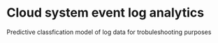 # Cloud system event log analytics
Predictive classfication model of log data for trobuleshooting purposes
